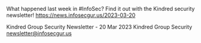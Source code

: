 What happened last week in #InfoSec? Find it out with the Kindred security newsletter!
https://news.infosecgur.us/2023-03-20

Kindred Group Security Newsletter - 20 Mar 2023
Kindred Group Security
newsletter@infosecgur.us
 
